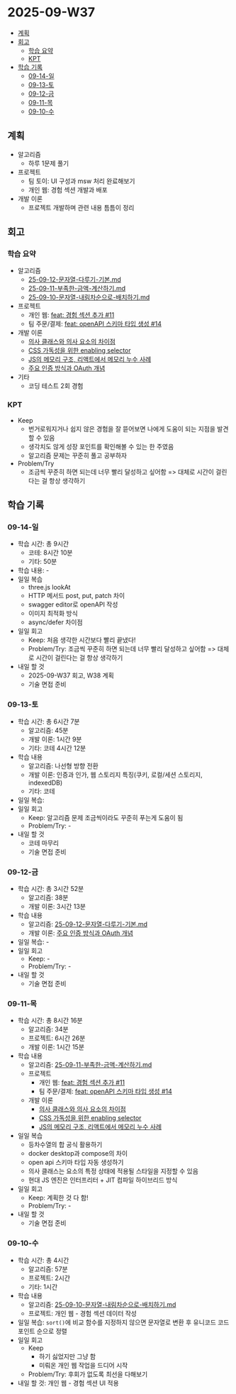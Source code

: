 # 2025-09-W37 <!-- omit from toc -->

- [계획](#계획)
- [회고](#회고)
  - [학습 요약](#학습-요약)
  - [KPT](#kpt)
- [학습 기록](#학습-기록)
  - [09-14-일](#09-14-일)
  - [09-13-토](#09-13-토)
  - [09-12-금](#09-12-금)
  - [09-11-목](#09-11-목)
  - [09-10-수](#09-10-수)

## 계획

- 알고리즘
  - 하루 1문제 풀기
- 프로젝트
  - 팀 토이: UI 구성과 msw 처리 완료해보기
  - 개인 웹: 경험 섹션 개발과 배포
- 개발 이론
  - 프로젝트 개발하며 관련 내용 틈틈이 정리

## 회고

### 학습 요약

- 알고리즘
  - [25-09-12-문자열-다루기-기본.md](/algorithm/programmers/25-3Q/25-09-12-문자열-다루기-기본.md)
  - [25-09-11-부족한-금액-계산하기.md](/algorithm/programmers/25-3Q/25-09-11-부족한-금액-계산하기.md)
  - [25-09-10-문자열-내림차순으로-배치하기.md](/algorithm/programmers/25-3Q/25-09-10-문자열-내림차순으로-배치하기.md)
- 프로젝트
  - 개인 웹: [feat: 경험 섹션 추가 #11](https://github.com/macaronpark/my-web/pull/11)
  - 팀 주문/결제: [feat: openAPI 스키마 타입 생성 #14](https://github.com/realtime-order-payment/realtime-order-payment-frontend/pull/14)
- 개발 이론
  - [의사 클래스와 의사 요소의 차이점](/style/css-core/pseudo-class.md)
  - [CSS 가독성을 위한 enabling selector](/style/css-core/readability.md)
  - [JS의 메모리 구조, 리액트에서 메모리 누수 사례](/javascript/memory.md)
  - [주요 인증 방식과 OAuth 개념](/browser/auth.md)
- 기타
  - 코딩 테스트 2회 경험

### KPT

- Keep
  - 번거로워지거나 쉽지 않은 경험을 잘 뜯어보면 나에게 도움이 되는 지점을 발견할 수 있음
  - 생각치도 않게 성장 포인트를 확인해볼 수 있는 한 주였음
  - 알고리즘 문제는 꾸준히 풀고 공부하자
- Problem/Try
  - 조금씩 꾸준히 하면 되는데 너무 빨리 달성하고 싶어함 => 대체로 시간이 걸린다는 걸 항상 생각하기

## 학습 기록

### 09-14-일

- 학습 시간: 총 9시간
  - 코테: 8시간 10분
  - 기타: 50분
- 학습 내용: -
- 일일 복습
  - three.js lookAt
  - HTTP 메서드 post, put, patch 차이
  - swagger editor로 openAPI 작성
  - 이미지 최적화 방식
  - async/defer 차이점
- 일일 회고
  - Keep: 처음 생각한 시간보다 빨리 끝냈다!
  - Problem/Try: 조금씩 꾸준히 하면 되는데 너무 빨리 달성하고 싶어함 => 대체로 시간이 걸린다는 걸 항상 생각하기
- 내일 할 것
  - 2025-09-W37 회고, W38 계획
  - 기술 면접 준비

### 09-13-토

- 학습 시간: 총 6시간 7분
  - 알고리즘: 45분
  - 개발 이론: 1시간 9분
  - 기타: 코테 4시간 12분
- 학습 내용
  - 알고리즘: 나선형 방향 전환
  - 개발 이론: 인증과 인가, 웹 스토리지 특징(쿠키, 로컬/세션 스토리지, indexedDB)
  - 기타: 코테
- 일일 복습:
- 일일 회고
  - Keep: 알고리즘 문제 조금씩이라도 꾸준히 푸는게 도움이 됨
  - Problem/Try: -
- 내일 할 것
  - 코테 마무리
  - 기술 면접 준비

### 09-12-금

- 학습 시간: 총 3시간 52분
  - 알고리즘: 38분
  - 개발 이론: 3시간 13분
- 학습 내용
  - 알고리즘: [25-09-12-문자열-다루기-기본.md](/algorithm/programmers/25-3Q/25-09-12-문자열-다루기-기본.md)
  - 개발 이론: [주요 인증 방식과 OAuth 개념](/browser/auth.md)
- 일일 복습: -
- 일일 회고
  - Keep: -
  - Problem/Try: -
- 내일 할 것
  - 기술 면접 준비

### 09-11-목

- 학습 시간: 총 8시간 16분
  - 알고리즘: 34분
  - 프로젝트: 6시간 26분
  - 개발 이론: 1시간 15분
- 학습 내용
  - 알고리즘: [25-09-11-부족한-금액-계산하기.md](/algorithm/programmers/25-3Q/25-09-11-부족한-금액-계산하기.md)
  - 프로젝트
    - 개인 웹: [feat: 경험 섹션 추가 #11](https://github.com/macaronpark/my-web/pull/11)
    - 팀 주문/결제: [feat: openAPI 스키마 타입 생성 #14](https://github.com/realtime-order-payment/realtime-order-payment-frontend/pull/14)
  - 개발 이론
    - [의사 클래스와 의사 요소의 차이점](/style/css-core/pseudo-class.md)
    - [CSS 가독성을 위한 enabling selector](/style/css-core/readability.md)
    - [JS의 메모리 구조, 리액트에서 메모리 누수 사례](/javascript/memory.md)
- 일일 복습
  - 등차수열의 합 공식 활용하기
  - docker desktop과 compose의 차이
  - open api 스키마 타입 자동 생성하기
  - 의사 클래스는 요소의 특정 상태에 적용될 스타일을 지정할 수 있음
  - 현대 JS 엔진은 인터프리터 + JIT 컴파일 하이브리드 방식
- 일일 회고
  - Keep: 계획한 것 다 함!
  - Problem/Try: -
- 내일 할 것
  - 기술 면접 준비

### 09-10-수

- 학습 시간: 총 4시간
  - 알고리즘: 57분
  - 프로젝트: 2시간
  - 기타: 1시간
- 학습 내용
  - 알고리즘: [25-09-10-문자열-내림차순으로-배치하기.md](/algorithm/programmers/25-3Q/25-09-10-문자열-내림차순으로-배치하기.md)
  - 프로젝트: 개인 웹 - 경험 섹션 데이터 작성
- 일일 복습: `sort()`에 비교 함수를 지정하지 않으면 문자열로 변환 후 유니코드 코드 포인트 순으로 정렬
- 일일 회고
  - Keep
    - 하기 싫었지만 그냥 함
    - 미뤄온 개인 웹 작업을 드디어 시작
  - Problem/Try: 후회가 없도록 최선을 다해보기
- 내일 할 것: 개인 웹 - 경험 섹션 UI 적용
